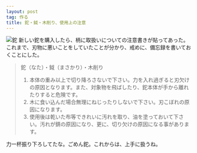 ```yaml
---
layout: post
tag: 作る
title: 鉈・鉞・木削り、使用上の注意
---
```


![鉈](http://farm8.staticflickr.com/7230/13325888703_193ab3b9a2.jpg)
新しい鉈を購入したら、柄に取扱いについての注意書きが貼ってあった。
これまで、刃物に悪いことをしていたことが分かり、戒めに、備忘録を書いておくことにした。


> 鉈（なた）・鉞（まさかり）・木削り
> 1. 本体の重み以上で切り降ろさないで下さい。力を入れ過ぎると刃欠けの原因となります。また、対象物を飛ばしたり、鉈本体が手から離れたりすると危険です。
> 2. 木に食い込んだ場合無理にねじったりしないで下さい。刃こぼれの原因になります。
> 3. 使用後は乾いた布等できれいに汚れを取り、油を塗っておいて下さい。汚れが錆の原因になり、更に、切り欠けの原因になる事があります。


力一杯振り下ろしてたな。ごめん鉈。これからは、上手に扱うね。



